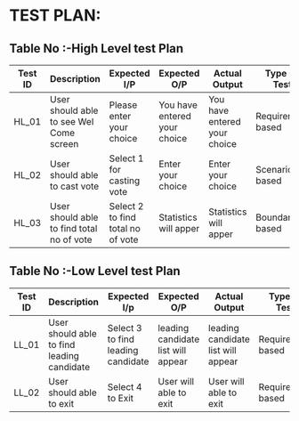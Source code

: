 # TEST PLAN:
## Table No :-High Level test Plan


| **Test ID** | **Description**                                              | **Expected I/P** | **Expected O/P** | **Actual Output** |**Type Of Test**  |    
|-------------|--------------------------------------------------------------|------------|-------------|----------------|------------------|
|  HL_01       |User should able to see    Wel Come screen|  Please enter your choice|You have entered your choice|You have entered your choice|Requirement based |
|  HL_02       |User should able to cast vote|Select 1 for casting vote |Enter your choice|Enter your choice|Scenario based    |
|  HL_03      |User should able to find total no of vote|  Select 2 to find total no of vote|Statistics will apper|Statistics will apper|Boundary based |

## Table No :-Low Level test Plan
| **Test ID**  | **Description**                                           | **Expected I/p**  |  **Expected O/P** | **Actual Output** |**Type of Test** |
|-------------|-------------------------------------------------|-------------------|-------------------|--------------------|----------------|
|LL_01 |User should able to find leading candidate | Select 3 to find leading candidate | leading candidate list will appear | leading candidate list will appear|Requirement based|
|LL_02 |User should able to exit | Select 4 to Exit | User will able to exit | User will able to exit | Requirement based |
 
